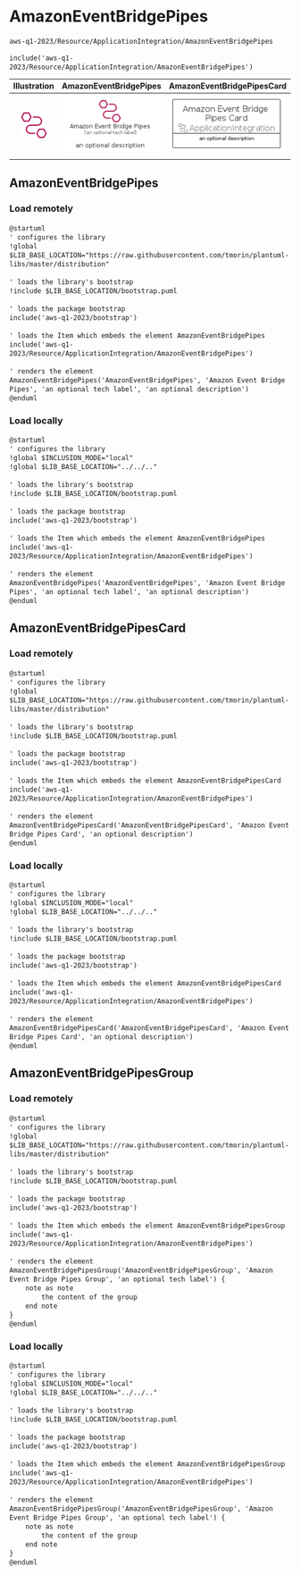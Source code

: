 # AmazonEventBridgePipes


```text
aws-q1-2023/Resource/ApplicationIntegration/AmazonEventBridgePipes
```

```text
include('aws-q1-2023/Resource/ApplicationIntegration/AmazonEventBridgePipes')
```



| Illustration | AmazonEventBridgePipes | AmazonEventBridgePipesCard | AmazonEventBridgePipesGroup |
| :---: | :---: | :---: | :---: |
| ![illustration for Illustration](../../../aws-q1-2023/Resource/ApplicationIntegration/AmazonEventBridgePipes.png) | ![illustration for AmazonEventBridgePipes](../../../aws-q1-2023/Resource/ApplicationIntegration/AmazonEventBridgePipes.Local.png) | ![illustration for AmazonEventBridgePipesCard](../../../aws-q1-2023/Resource/ApplicationIntegration/AmazonEventBridgePipesCard.Local.png) | ![illustration for AmazonEventBridgePipesGroup](../../../aws-q1-2023/Resource/ApplicationIntegration/AmazonEventBridgePipesGroup.Local.png) |




## AmazonEventBridgePipes

### Load remotely
```plantuml
@startuml
' configures the library
!global $LIB_BASE_LOCATION="https://raw.githubusercontent.com/tmorin/plantuml-libs/master/distribution"

' loads the library's bootstrap
!include $LIB_BASE_LOCATION/bootstrap.puml

' loads the package bootstrap
include('aws-q1-2023/bootstrap')

' loads the Item which embeds the element AmazonEventBridgePipes
include('aws-q1-2023/Resource/ApplicationIntegration/AmazonEventBridgePipes')

' renders the element
AmazonEventBridgePipes('AmazonEventBridgePipes', 'Amazon Event Bridge Pipes', 'an optional tech label', 'an optional description')
@enduml
```

### Load locally
```plantuml
@startuml
' configures the library
!global $INCLUSION_MODE="local"
!global $LIB_BASE_LOCATION="../../.."

' loads the library's bootstrap
!include $LIB_BASE_LOCATION/bootstrap.puml

' loads the package bootstrap
include('aws-q1-2023/bootstrap')

' loads the Item which embeds the element AmazonEventBridgePipes
include('aws-q1-2023/Resource/ApplicationIntegration/AmazonEventBridgePipes')

' renders the element
AmazonEventBridgePipes('AmazonEventBridgePipes', 'Amazon Event Bridge Pipes', 'an optional tech label', 'an optional description')
@enduml
```

## AmazonEventBridgePipesCard

### Load remotely
```plantuml
@startuml
' configures the library
!global $LIB_BASE_LOCATION="https://raw.githubusercontent.com/tmorin/plantuml-libs/master/distribution"

' loads the library's bootstrap
!include $LIB_BASE_LOCATION/bootstrap.puml

' loads the package bootstrap
include('aws-q1-2023/bootstrap')

' loads the Item which embeds the element AmazonEventBridgePipesCard
include('aws-q1-2023/Resource/ApplicationIntegration/AmazonEventBridgePipes')

' renders the element
AmazonEventBridgePipesCard('AmazonEventBridgePipesCard', 'Amazon Event Bridge Pipes Card', 'an optional description')
@enduml
```

### Load locally
```plantuml
@startuml
' configures the library
!global $INCLUSION_MODE="local"
!global $LIB_BASE_LOCATION="../../.."

' loads the library's bootstrap
!include $LIB_BASE_LOCATION/bootstrap.puml

' loads the package bootstrap
include('aws-q1-2023/bootstrap')

' loads the Item which embeds the element AmazonEventBridgePipesCard
include('aws-q1-2023/Resource/ApplicationIntegration/AmazonEventBridgePipes')

' renders the element
AmazonEventBridgePipesCard('AmazonEventBridgePipesCard', 'Amazon Event Bridge Pipes Card', 'an optional description')
@enduml
```

## AmazonEventBridgePipesGroup

### Load remotely
```plantuml
@startuml
' configures the library
!global $LIB_BASE_LOCATION="https://raw.githubusercontent.com/tmorin/plantuml-libs/master/distribution"

' loads the library's bootstrap
!include $LIB_BASE_LOCATION/bootstrap.puml

' loads the package bootstrap
include('aws-q1-2023/bootstrap')

' loads the Item which embeds the element AmazonEventBridgePipesGroup
include('aws-q1-2023/Resource/ApplicationIntegration/AmazonEventBridgePipes')

' renders the element
AmazonEventBridgePipesGroup('AmazonEventBridgePipesGroup', 'Amazon Event Bridge Pipes Group', 'an optional tech label') {
    note as note
        the content of the group
    end note
}
@enduml
```

### Load locally
```plantuml
@startuml
' configures the library
!global $INCLUSION_MODE="local"
!global $LIB_BASE_LOCATION="../../.."

' loads the library's bootstrap
!include $LIB_BASE_LOCATION/bootstrap.puml

' loads the package bootstrap
include('aws-q1-2023/bootstrap')

' loads the Item which embeds the element AmazonEventBridgePipesGroup
include('aws-q1-2023/Resource/ApplicationIntegration/AmazonEventBridgePipes')

' renders the element
AmazonEventBridgePipesGroup('AmazonEventBridgePipesGroup', 'Amazon Event Bridge Pipes Group', 'an optional tech label') {
    note as note
        the content of the group
    end note
}
@enduml
```

